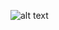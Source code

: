 ![alt text](https://github.com/lpddr3/my-projects/blob/main/Logic%20circuit%20Design/2-Digit-Bcd-adder/circuit/adder_working.jpg)
